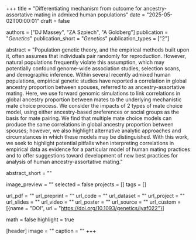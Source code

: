+++
title = "Differentiating mechanism from outcome for ancestry-assortative mating in admixed human populations"
date = "2025-05-02T00:00:01"
draft = false

authors = ["DJ Massey", "ZA Szpiech", "A Goldberg"]
publication = "_Genetics_"
publication_short = "_Genetics_"
publication_types = ["2"]

abstract = "Population genetic theory, and the empirical methods built upon it, often assumes that individuals pair randomly for reproduction. However, natural populations frequently violate this assumption, which may potentially confound genome-wide association studies, selection scans, and demographic inference. Within several recently admixed human populations, empirical genetic studies have reported a correlation in global ancestry proportion between spouses, referred to as ancestry-assortative mating. Here, we use forward genomic simulations to link correlations in global ancestry proportion between mates to the underlying mechanistic mate choice process. We consider the impacts of 2 types of mate choice model, using either ancestry-based preferences or social groups as the basis for mate pairing. We find that multiple mate choice models can produce the same correlations in global ancestry proportion between spouses; however, we also highlight alternative analytic approaches and circumstances in which these models may be distinguished. With this work, we seek to highlight potential pitfalls when interpreting correlations in empirical data as evidence for a particular model of human mating practices and to offer suggestions toward development of new best practices for analysis of human ancestry-assortative mating."

abstract_short = ""

image_preview = ""
selected = false
projects = []
tags = []

url_pdf = ""
url_preprint = ""
url_code = ""
url_dataset = ""
url_project = ""
url_slides = ""
url_video = ""
url_poster = ""
url_source = ""
url_custom = [{name = "DOI", url = "https://doi.org/10.1093/genetics/iyaf022"}]

math = false
highlight = true

[header]
image = ""
caption = ""
+++
